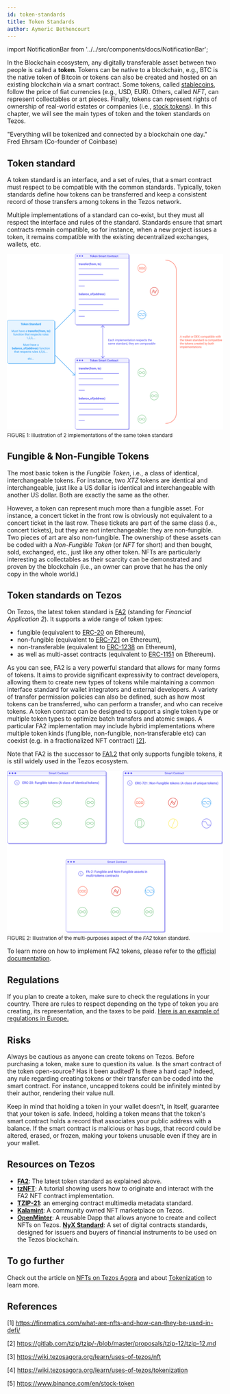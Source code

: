 ```yaml
---
id: token-standards
title: Token Standards
author: Aymeric Bethencourt
---
```


import NotificationBar from '../../src/components/docs/NotificationBar';

In the Blockchain ecosystem, any digitally transferable asset between two people is called a **token**. Tokens can be native to a blockchain, e.g., BTC is the native token of Bitcoin or tokens can also be created and hosted on an existing blockchain via a smart contract. Some tokens, called [stablecoins](/defi/stablecoins), follow the price of fiat currencies (e.g., USD, EUR). Others, called _NFT_, can represent collectables or art pieces. Finally, tokens can represent rights of ownership of real-world estates or companies (i.e., [stock tokens](https://www.binance.com/en/stock-token)). In this chapter, we will see the main types of token and the token standards on Tezos.

<NotificationBar>
  <p>"Everything will be tokenized and connected by a blockchain one day."
  <br />Fred Ehrsam (Co-founder of Coinbase)</p>
</NotificationBar>

## Token standard
A token standard is an interface, and a set of rules, that a smart contract must respect to be compatible with the common standards. Typically, token standards define how tokens can be transferred and keep a consistent record of those transfers among tokens in the Tezos network.

Multiple implementations of a standard can co-exist, but they must all respect the interface and rules of the standard. Standards ensure that smart contracts remain compatible, so for instance, when a new project issues a token, it remains compatible with the existing decentralized exchanges, wallets, etc.

![](../../static/img/defi/standards.svg)
<small className="figure">FIGURE 1: Illustration of 2 implementations of the same token standard</small>

## Fungible & Non-Fungible Tokens
The most basic token is the _Fungible Token_, i.e., a class of identical, interchangeable tokens. For instance, two _XTZ_ tokens are identical and interchangeable, just like a US dollar is identical and interchangeable with another US dollar. Both are exactly the same as the other.

However, a token can represent much more than a fungible asset. For instance, a concert ticket in the front row is obviously not equivalent to a concert ticket in the last row. These tickets are part of the same class (i.e., concert tickets), but they are not interchangeable: they are non-fungible. Two pieces of art are also non-fungible. The ownership of these assets can be coded with a _Non-Fungible Token_ (or _NFT_ for short) and then bought, sold, exchanged, etc., just like any other token. NFTs are particularly interesting as collectables as their scarcity can be demonstrated and proven by the blockchain (i.e., an owner can prove that he has the only copy in the whole world.)

## Token standards on Tezos
On Tezos, the latest token standard is [FA2](https://gitlab.com/tzip/tzip/-/blob/master/proposals/tzip-12/tzip-12.md) (standing for _Financial Application 2_). It supports a wide range of token types: 
- fungible (equivalent to [ERC-20](https://ethereum.org/en/developers/docs/standards/tokens/) on Ethereum),
- non-fungible (equivalent to [ERC-721](https://ethereum.org/en/developers/docs/standards/tokens/) on Ethereum),
- non-transferable (equivalent to [ERC-1238](https://ethereum.org/en/developers/docs/standards/tokens/) on Ethereum),
- as well as multi-asset contracts (equivalent to [ERC-1151](https://ethereum.org/en/developers/docs/standards/tokens/) on Ethereum).

As you can see, FA2 is a very powerful standard that allows for many forms of tokens. It aims to provide significant expressivity to contract developers, allowing them to create new types of tokens while maintaining a common interface standard for wallet integrators and external developers. A variety of transfer permission policies can also be defined, such as how most tokens can be transferred, who can perform a transfer, and who can receive tokens. A token contract can be designed to support a single token type or multiple token types to optimize batch transfers and atomic swaps. A particular FA2 implementation may include hybrid implementations where multiple token kinds (fungible, non-fungible, non-transferable etc) can coexist (e.g. in a fractionalized NFT contract) [[2]](/defi/token-standards#references).

Note that FA2 is the successor to [FA1.2](https://assets.tqtezos.com/docs/token-contracts/fa12/1-fa12-intro/) that only supports fungible tokens, it is still widely used in the Tezos ecosystem. 

![](../../static/img/defi/tokens.svg)
<small className="figure">FIGURE 2: Illustration of the multi-purposes aspect of the _FA2_ token standard.</small>

To learn more on how to implement FA2 tokens, please refer to the [official documentation](https://gitlab.com/tzip/tzip/-/blob/master/proposals/tzip-12/tzip-12.md).

## Regulations
If you plan to create a token, make sure to check the regulations in your country. There are rules to respect depending on the type of token you are creating, its representation, and the taxes to be paid. [Here is an example of regulations in Europe.](http://thinkblocktank.org/wp-content/uploads/2019/08/thinkBLOCKtank-Token-Regulation-Paper-v1.0-Part-C.pdf)

## Risks
Always be cautious as anyone can create tokens on Tezos. Before purchasing a token, make sure to question its value. Is the smart contract of the token open-source? Has it been audited? Is there a hard cap? Indeed, any rule regarding creating tokens or their transfer can be coded into the smart contract. For instance, uncapped tokens could be infinitely minted by their author, rendering their value null.

<NotificationBar>
  <p>Keep in mind that holding a token in your wallet doesn't, in itself, guarantee that your token is safe. Indeed, holding a token means that the token's smart contract holds a record that associates your public address with a balance. If the smart contract is malicious or has bugs, that record could be altered, erased, or frozen, making your tokens unusable even if they are in your wallet.</p>
</NotificationBar> 

## Resources on Tezos
- **[FA2](https://gitlab.com/tzip/tzip/-/blob/master/proposals/tzip-12/tzip-12.md)**: The latest token standard as explained above.
- **[tzNFT](https://github.com/tqtezos/nft-tutorial)**: A tutorial showing users how to originate and interact with the FA2 NFT contract implementation.
- **[TZIP-21](https://gitlab.com/tzip/tzip/-/blob/master/proposals/tzip-21/tzip-21.md)**: an emerging contract multimedia metadata standard.
- **[Kalamint](https://kalamint.io/)**: A community owned NFT marketplace on Tezos.
- **[OpenMinter](https://github.com/tqtezos/minter)**: A reusable Dapp that allows anyone to create and collect NFTs on Tezos.
**[NyX Standard](https://gitlab.com/equisafe/nyx)**: A set of digital contracts standards, designed for issuers and buyers of financial instruments to be used on the Tezos blockchain.

## To go further
Check out the article on [NFTs on Tezos Agora](https://wiki.tezosagora.org/learn/uses-of-tezos/nft) and about [Tokenization](https://wiki.tezosagora.org/learn/uses-of-tezos/tokenization) to learn more.

## References

[1] https://finematics.com/what-are-nfts-and-how-can-they-be-used-in-defi/

[2] https://gitlab.com/tzip/tzip/-/blob/master/proposals/tzip-12/tzip-12.md

[3] https://wiki.tezosagora.org/learn/uses-of-tezos/nft

[4] https://wiki.tezosagora.org/learn/uses-of-tezos/tokenization

[5] https://www.binance.com/en/stock-token
